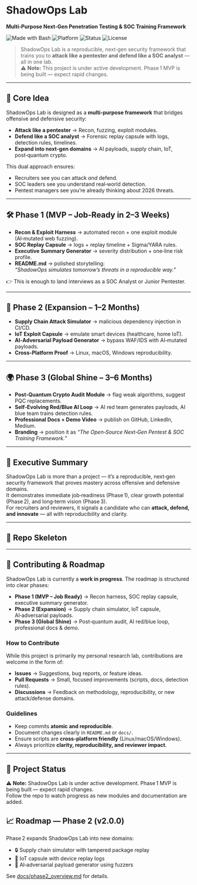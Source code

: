 # ShadowOps Lab
**Multi‑Purpose Next‑Gen Penetration Testing & SOC Training Framework**

![Made with Bash](https://img.shields.io/badge/Made%20with-Bash-1f425f.svg)
![Platform](https://img.shields.io/badge/Platform-Linux%20%7C%20macOS%20%7C%20Windows-blue)
![Status](https://img.shields.io/badge/Status-In_Progress-yellow)
![License](https://img.shields.io/badge/License-MIT-lightgrey)

> ShadowOps Lab is a reproducible, next‑gen security framework that trains you to **attack like a pentester and defend like a SOC analyst** — all in one lab.  
> ⚠️ **Note:** This project is under active development. Phase 1 MVP is being built — expect rapid changes.

---

## 🎯 Core Idea
ShadowOps Lab is designed as a **multi‑purpose framework** that bridges offensive and defensive security:

- **Attack like a pentester** → Recon, fuzzing, exploit modules.  
- **Defend like a SOC analyst** → Forensic replay capsule with logs, detection rules, timelines.  
- **Expand into next‑gen domains** → AI payloads, supply chain, IoT, post‑quantum crypto.  

This dual approach ensures:  
- Recruiters see you can attack *and* defend.  
- SOC leaders see you understand real‑world detection.  
- Pentest managers see you’re already thinking about 2026 threats.  

---

## 🛠️ Phase 1 (MVP – Job‑Ready in 2–3 Weeks)
- **Recon & Exploit Harness** → automated recon + one exploit module (AI‑mutated web fuzzing).  
- **SOC Replay Capsule** → logs + replay timeline + Sigma/YARA rules.  
- **Executive Summary Generator** → severity distribution + one‑line risk profile.  
- **README.md** → polished storytelling:  
  *“ShadowOps simulates tomorrow’s threats in a reproducible way.”*  

👉 This is enough to land interviews as a SOC Analyst or Junior Pentester.  

---

## 🚀 Phase 2 (Expansion – 1–2 Months)
- **Supply Chain Attack Simulator** → malicious dependency injection in CI/CD.  
- **IoT Exploit Capsule** → emulate smart devices (healthcare, home IoT).  
- **AI‑Adversarial Payload Generator** → bypass WAF/IDS with AI‑mutated payloads.  
- **Cross‑Platform Proof** → Linux, macOS, Windows reproducibility.  

---

## 🌍 Phase 3 (Global Shine – 3–6 Months)
- **Post‑Quantum Crypto Audit Module** → flag weak algorithms, suggest PQC replacements.  
- **Self‑Evolving Red/Blue AI Loop** → AI red team generates payloads, AI blue team trains detection rules.  
- **Professional Docs + Demo Video** → publish on GitHub, LinkedIn, Medium.  
- **Branding** → position it as *“The Open‑Source Next‑Gen Pentest & SOC Training Framework.”*  

---

## 📌 Executive Summary
ShadowOps Lab is more than a project — it’s a reproducible, next‑gen security framework that proves mastery across offensive and defensive domains.  
It demonstrates immediate job‑readiness (Phase 1), clear growth potential (Phase 2), and long‑term vision (Phase 3).  
For recruiters and reviewers, it signals a candidate who can **attack, defend, and innovate** — all with reproducibility and clarity.

---

## 📂 Repo Skeleton

---

## 🤝 Contributing & Roadmap

ShadowOps Lab is currently a **work in progress**. The roadmap is structured into clear phases:

- **Phase 1 (MVP – Job Ready)** → Recon harness, SOC replay capsule, executive summary generator.  
- **Phase 2 (Expansion)** → Supply chain simulator, IoT capsule, AI‑adversarial payloads.  
- **Phase 3 (Global Shine)** → Post‑quantum audit, AI red/blue loop, professional docs & demo.

### How to Contribute
While this project is primarily my personal research lab, contributions are welcome in the form of:
- **Issues** → Suggestions, bug reports, or feature ideas.  
- **Pull Requests** → Small, focused improvements (scripts, docs, detection rules).  
- **Discussions** → Feedback on methodology, reproducibility, or new attack/defense domains.  

### Guidelines
- Keep commits **atomic and reproducible**.  
- Document changes clearly in `README.md` or `docs/`.  
- Ensure scripts are **cross‑platform friendly** (Linux/macOS/Windows).  
- Always prioritize **clarity, reproducibility, and reviewer impact**.  

---

## 📅 Project Status
⚠️ **Note:** ShadowOps Lab is under active development. Phase 1 MVP is being built — expect rapid changes.  
Follow the repo to watch progress as new modules and documentation are added.



## 📈 Roadmap — Phase 2 (v2.0.0)

Phase 2 expands ShadowOps Lab into new domains:
- 🔒 Supply chain simulator with tampered package replay
- 📡 IoT capsule with device replay logs
- 🤖 AI‑adversarial payload generator using fuzzers

See [docs/phase2_overview.md](docs/phase2_overview.md) for details.
